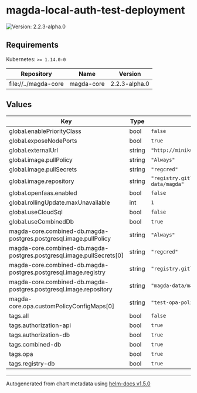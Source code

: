 # magda-local-auth-test-deployment

![Version: 2.2.3-alpha.0](https://img.shields.io/badge/Version-2.2.3--alpha.0-informational?style=flat-square)

## Requirements

Kubernetes: `>= 1.14.0-0`

| Repository | Name | Version |
|------------|------|---------|
| file://../magda-core | magda-core | 2.2.3-alpha.0 |

## Values

| Key | Type | Default | Description |
|-----|------|---------|-------------|
| global.enablePriorityClass | bool | `false` |  |
| global.exposeNodePorts | bool | `true` |  |
| global.externalUrl | string | `"http://minikube.data.gov.au:30100"` |  |
| global.image.pullPolicy | string | `"Always"` |  |
| global.image.pullSecrets | string | `"regcred"` |  |
| global.image.repository | string | `"registry.gitlab.com/magda-data/magda"` |  |
| global.openfaas.enabled | bool | `false` |  |
| global.rollingUpdate.maxUnavailable | int | `1` |  |
| global.useCloudSql | bool | `false` |  |
| global.useCombinedDb | bool | `true` |  |
| magda-core.combined-db.magda-postgres.postgresql.image.pullPolicy | string | `"Always"` |  |
| magda-core.combined-db.magda-postgres.postgresql.image.pullSecrets[0] | string | `"regcred"` |  |
| magda-core.combined-db.magda-postgres.postgresql.image.registry | string | `"registry.gitlab.com"` |  |
| magda-core.combined-db.magda-postgres.postgresql.image.repository | string | `"magda-data/magda/magda-postgres"` |  |
| magda-core.opa.customPolicyConfigMaps[0] | string | `"test-opa-policies"` |  |
| tags.all | bool | `false` |  |
| tags.authorization-api | bool | `true` |  |
| tags.authorization-db | bool | `true` |  |
| tags.combined-db | bool | `true` |  |
| tags.opa | bool | `true` |  |
| tags.registry-db | bool | `true` |  |

----------------------------------------------
Autogenerated from chart metadata using [helm-docs v1.5.0](https://github.com/norwoodj/helm-docs/releases/v1.5.0)
